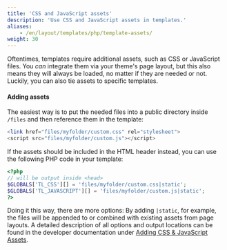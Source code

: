 ```yaml
---
title: 'CSS and JavaScript assets'
description: 'Use CSS and JavaScript assets in templates.'
aliases:
    - /en/layout/templates/php/template-assets/
weight: 30
---
```


Oftentimes, templates require additional assets, such as CSS or JavaScript files. You *can* integrate them via your
theme's page layout, but this also means they will always be loaded, no matter if they are needed or not. Luckily,
you can also tie assets to specific templates.

#### Adding assets

The easiest way is to put the needed files into a public directory inside `/files` and then reference them in the
template:

```php
<link href="files/myfolder/custom.css" rel="stylesheet">
<script src="files/myfolder/custom.js"></script>
```

If the assets should be included in the HTML header instead, you can use the following PHP code in your template:

```php
<?php 
// will be output inside <head>
$GLOBALS['TL_CSS'][] = 'files/myfolder/custom.css|static';
$GLOBALS['TL_JAVASCRIPT'][] = 'files/myfolder/custom.js|static';
?>
```

Doing it this way, there are more options: By adding `|static`, for example, the files will be appended to or combined 
with existing assets from page layouts. A detailed description of all options and output locations can be found in the
developer documentation under [Adding CSS &amp; JavaScript Assets](https://docs.contao.org/dev/framework/asset-management/).
